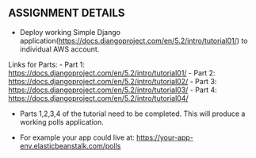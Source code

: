 ## ASSIGNMENT DETAILS

- Deploy working Simple Django application(https://docs.djangoproject.com/en/5.2/intro/tutorial01/) to 
individual AWS account.

Links for Parts: 
    - Part 1: https://docs.djangoproject.com/en/5.2/intro/tutorial01/
    - Part 2: https://docs.djangoproject.com/en/5.2/intro/tutorial02/
    - Part 3: https://docs.djangoproject.com/en/5.2/intro/tutorial03/
    - Part 4: https://docs.djangoproject.com/en/5.2/intro/tutorial04/

- Parts 1,2,3,4 of the tutorial need to be completed. This will produce a working polls application.

- For example your app could live at: https://your-app-env.elasticbeanstalk.com/polls